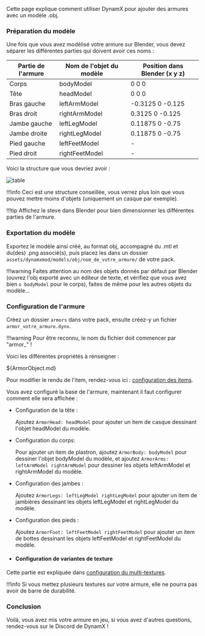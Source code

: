 Cette page explique comment utiliser DynamX pour ajouter des armures avec un modèle .obj.

### Préparation du modèle

Une fois que vous avez modélisé votre armure sur Blender, vous devez séparer les différentes parties qui doivent avoir ces noms :

| Partie de l'armure | Nom de l'objet du modèle | Position dans Blender (x y z) |
| ------------------ | ------------------------ | ----------------------------- |
| Corps              | bodyModel                | 0 0 0                         |
| Tête               | headModel                | 0 0 0                         |
| Bras gauche        | leftArmModel             | -0.3125 0 -0.125              |
| Bras droit         | rightArmModel            | 0.3125 0 -0.125               |
| Jambe gauche       | leftLegModel             | 0.11875 0 -0.75               |
| Jambe droite       | rightLegModel            | 0.11875 0 -0.75               |
| Pied gauche        | leftFeetModel            | -                             |
| Pied droit         | rightFeetModel           | -                             |

Voici la structure que vous devriez avoir :

![table](armor_model_structure.png)

!!!info
	Ceci est une structure conseillée, vous verrez plus loin que vous pouvez mettre moins d'objets (uniquement un casque par exemple).

!!!tip
	Affichez le steve dans Blender pour bien dimensionner les différentes parties de l'armure.

### Exportation du modèle

Exportez le modèle ainsi créé, au format obj, accompagné du .mtl et du(des) .png associé(s), puis placez les dans un dossier `assets/dynamxmod/models/obj/nom_de_votre_armure/` de votre pack.

!!!warning
	Faites attention au nom des objets donnés par défaut par Blender (ouvrez l'obj exporté avec un éditeur de texte, et vérifiez que vous avez bien `o bodyModel` pour le corps), faites de même pour les autres objets du modèle...

### Configuration de l'armure

Créez un dossier `armors` dans votre pack, ensuite créez-y un fichier `armor_votre_armure.dynx`.

!!!warning
	Pour être reconnu, le nom du fichier doit commencer par "armor_" !

Voici les différentes propriétés à renseigner :

${ArmorObject.md}

Pour modifier le rendu de l'item, rendez-vous ici : [configuration des items](https://dynamx.fr/wiki/dynamx/DynamXItems/).

Vous avez configuré la base de l'armure, maintenant il faut configurer comment elle sera affichée :

- Configuration de la tête :

  Ajoutez `ArmorHead: headModel` pour ajouter un item de casque dessinant l'objet headModel du modèle.

- Configuration du corps:

  Pour ajouter un item de plastron, ajoutez `ArmorBody: bodyModel` pour dessiner l'objet bodyModel du modèle, et ajoutez `ArmorArms: leftArmModel rightArmModel` pour dessiner les objets leftArmModel et rightArmModel du modèle.

- Configuration des jambes :

  Ajoutez `ArmorLegs: leftLegModel rightLegModel` pour ajouter un item de jambières dessinant les objets leftLegModel et rightLegModel du modèle.

- Configuration des pieds :

  Ajoutez `ArmorFoot: leftFeetModel rightFeetModel` pour ajouter un item de bottes dessinant les objets leftFeetModel et rightFeetModel du modèle.

- #### Configuration de variantes de texture

Cette partie est expliquée dans [configuration du multi-textures](../MultiTextures.md).

!!!info
	Si vous mettez plusieurs textures sur votre armure, elle ne pourra pas avoir de barre de durabilité.

### Conclusion

Voilà, vous avez mis votre armure en jeu, si vous avez d'autres questions, rendez-vous sur le Discord de DynamX !